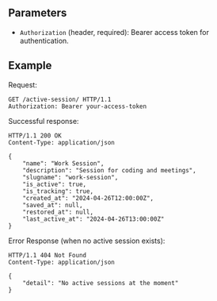 ## Parameters

- `Authorization` (header, required): Bearer access token for authentication.

## Example

Request:

```http
GET /active-session/ HTTP/1.1
Authorization: Bearer your-access-token
```

Successful response:

```http
HTTP/1.1 200 OK
Content-Type: application/json

{ 
    "name": "Work Session", 
    "description": "Session for coding and meetings", 
    "slugname": "work-session", 
    "is_active": true, 
    "is_tracking": true, 
    "created_at": "2024-04-26T12:00:00Z", 
    "saved_at": null, 
    "restored_at": null, 
    "last_active_at": "2024-04-26T13:00:00Z" 
}
```

Error Response (when no active session exists):

```http
HTTP/1.1 404 Not Found
Content-Type: application/json

{ 
    "detail": "No active sessions at the moment"
}
```